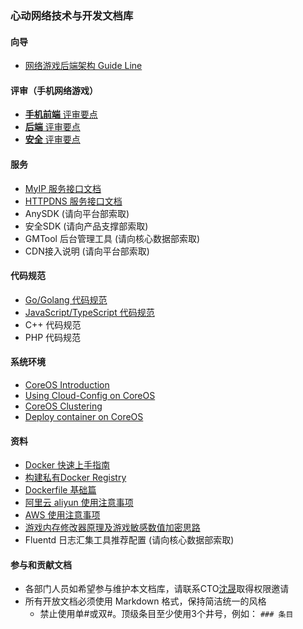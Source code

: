 ### 心动网络技术与开发文档库

#### 向导

* [网络游戏后端架构 Guide Line](public/guide/backend.md)

#### 评审（手机网络游戏）

* [**手机前端** 评审要点](public/game_review/frontend.md)
* [**后端** 评审要点](public/game_review/backend.md)
* [**安全** 评审要点](public/game_review/security.md)

#### 服务

* [MyIP 服务接口文档](public/services/myip.md)
* [HTTPDNS 服务接口文档](public/services/httpdns.md)
* AnySDK (请向平台部索取)
* 安全SDK (请向产品支撑部索取)
* GMTool 后台管理工具 (请向核心数据部索取)
* CDN接入说明 (请向平台部索取)

#### 代码规范

* [Go/Golang 代码规范](public/coding_style/golang.md)
* [JavaScript/TypeScript 代码规范](public/coding_style/js_ts.md)
* C++ 代码规范
* PHP 代码规范

#### 系统环境
* [CoreOS Introduction](public/guide/devops/CoreOS/introduction.md)
* [Using Cloud-Config on CoreOS](public/guide/devops/CoreOS/cloud-config.md)
* [CoreOS Clustering](public/guide/devops/CoreOS/clustering.md)
* [Deploy container on CoreOS](public/guide/devops/CoreOS/docker_container.md)

#### 资料

* [Docker 快速上手指南](public/guide/devops/docker_quick.md)
* [构建私有Docker Registry](public/guide/devops/docker_registry.md)
* [Dockerfile 基础篇](public/guide/devops/dockerfile_introduction.md)
* [阿里云 aliyun 使用注意事项](public/guide/devops/aliyun.md)
* [AWS 使用注意事项](public/guide/devops/aws.md)
* [游戏内存修改器原理及游戏敏感数值加密思路](public/guide/memory_security.md)
* Fluentd 日志汇集工具推荐配置 (请向核心数据部索取)
 
#### 参与和贡献文档
* 各部门人员如希望参与维护本文档库，请联系CTO[沈晟](mailto:tomasen@xindong.com)取得权限邀请
* 所有开放文档必须使用 Markdown 格式，保持简洁统一的风格
	* 禁止使用单\#或双\#。顶级条目至少使用3个井号，例如： `### 条目`

